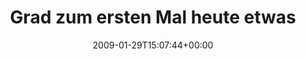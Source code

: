 ---
retweeted: false
source: <a href="http://twitter.com" rel="nofollow">Twitter Web Client</a>
entities:
  hashtags: []
  symbols: []
  user_mentions: []
  urls: []
display_text_range:
- '0'
- '99'
favorite_count: '0'
id_str: '1158640854'
truncated: false
retweet_count: '0'
id: '1158640854'
created_at: Thu Jan 29 15:07:44 +0000 2009
favorited: false
full_text: Grad zum ersten Mal heute etwas getrunken, das nicht aus gemahlenen Kaffeebohnen
  hergestellt wurde.
lang: de
tags:
- pesos:twitter
date: '2009-01-29T15:07:44+00:00'
src: https://twitter.com/bascht/status/1158640854
original_url: https://twitter.com/bascht/status/1158640854
type: twitter_tweet
text: Grad zum ersten Mal heute etwas getrunken, das nicht aus gemahlenen Kaffeebohnen
  hergestellt wurde.
title: Grad zum ersten Mal heute etwas

---